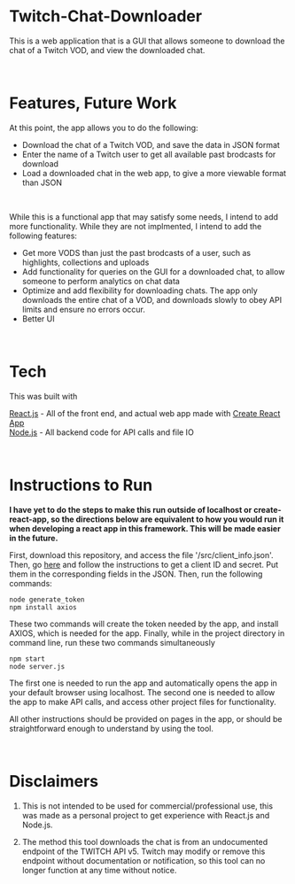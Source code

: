 # Twitch-Chat-Downloader
This is a web application that is a GUI that allows someone to download the chat of a Twitch VOD, and view the downloaded chat.

<br>

# Features, Future Work

At this point, the app allows you to do the following: <br>

- Download the chat of a Twitch VOD, and save the data in JSON format
- Enter the name of a Twitch user to get all available past brodcasts for download
- Load a downloaded chat in the web app, to give a more viewable format than JSON

<br>

While this is a functional app that may satisfy some needs, I intend to add more functionality. While they are not implmented, I intend to add the following features: <br>

- Get more VODS than just the past brodcasts of a user, such as highlights, collections and uploads
- Add functionality for queries on the GUI for a downloaded chat, to allow someone to perform analytics on chat data
- Optimize and add flexibility for downloading chats. The app only downloads the entire chat of a VOD, and downloads slowly to obey API limits and ensure no errors occur.
- Better UI

<br> 

# Tech

This was built with

[React.js](https://reactjs.org/) - All of the front end, and actual web app made with [Create React App](https://github.com/facebook/create-react-app) <br>
[Node.js](https://nodejs.org) - All backend code for API calls and file IO <br>


<br>

# Instructions to Run

**I have yet to do the steps to make this run outside of localhost or create-react-app, so the directions below are equivalent to how you would run it when developing a react app in this framework. This will be made easier in the future.**

First, download this repository, and access the file '/src/client_info.json'. Then, go [here](https://dev.twitch.tv/login) and follow the instructions to get a client ID and secret. Put them in the corresponding fields in the JSON. Then, run the following commands:

`node generate_token` <br>
`npm install axios`

These two commands will create the token needed by the app, and install AXIOS, which is needed for the app. Finally, while in the project directory in command line, run these two commands simultaneously

`npm start` <br>
`node server.js`

The first one is needed to run the app and automatically opens the app in your default browser using localhost. The second one is needed to allow the app to make API calls, and access other project files for functionality.

All other instructions should be provided on pages in the app, or should be straightforward enough to understand by using the tool.

<br>

# Disclaimers

1. This is not intended to be used for commercial/professional use, this was made as a personal project to get experience with React.js and Node.js.

2. The method this tool downloads the chat is from an undocumented endpoint of the TWITCH API v5. Twitch may modify or remove this endpoint without documentation or notification, so this tool can no longer function at any time without notice.
